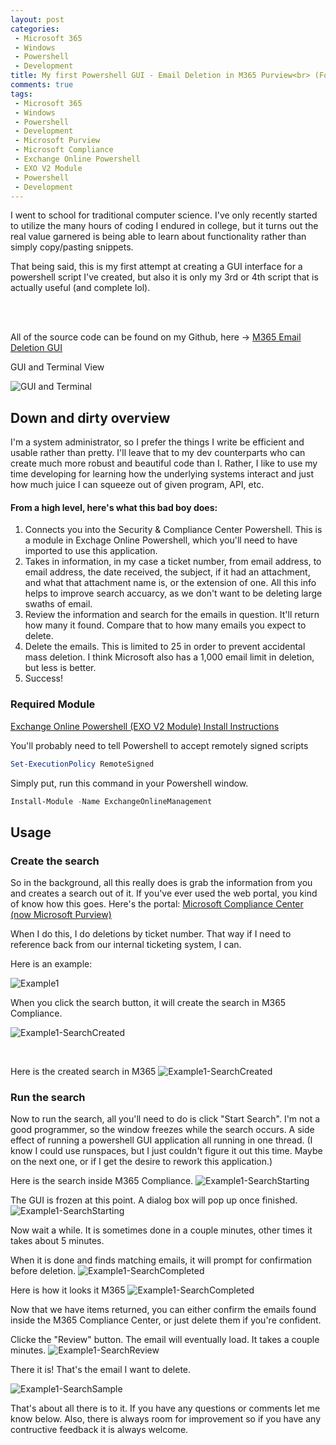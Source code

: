 ```yaml
---
layout: post
categories:
 - Microsoft 365
 - Windows
 - Powershell
 - Development
title: My first Powershell GUI - Email Deletion in M365 Purview<br> (Formerly Microsoft Compliance Center)
comments: true
tags: 
 - Microsoft 365
 - Windows
 - Powershell
 - Development
 - Microsoft Purview
 - Microsoft Compliance
 - Exchange Online Powershell
 - EXO V2 Module
 - Powershell
 - Development
---
```


<div class="message">
 I went to school for traditional computer science. I've only recently started to utilize the many hours of coding I endured in college, but it turns out the real value garnered is being able to learn about functionality rather than simply copy/pasting snippets.

 That being said, this is my first attempt at creating a GUI interface for a powershell script I've created, but also it is only my 3rd or 4th script that is actually useful (and complete lol).</div>
<br />
<br />

All of the source code can be found on my Github, here -> <a href="https://github.com/jordanreedy16/M365-Email-Deletion-GUI">M365 Email Deletion GUI</a>

GUI and Terminal View

![GUI and Terminal](\assets\2022-4-27\GUI-Screenshot-w-terminal.png)

## Down and dirty overview
I'm a system administrator, so I prefer the things I write be efficient and usable rather than pretty. I'll leave that to my dev counterparts who can create much more robust and beautiful code than I. Rather, I like to use my time developing for learning how the underlying systems interact and just how much juice I can squeeze out of given program, API, etc.

#### From a high level, here's what this bad boy does:
1. Connects you into the Security & Compliance Center Powershell. This is a module in Exchage Online Powershell, which you'll need to have imported to use this application.
2. Takes in information, in my case a ticket number, from email address, to email address, the date received, the subject, if it had an attachment, and what that attachment name is, or the extension of one. All this info helps to improve search accuarcy, as we don't want to be deleting large swaths of email.
3. Review the information and search for the emails in question. It'll return how many it found. Compare that to how many emails you expect to delete.
4. Delete the emails. This is limited to 25 in order to prevent accidental mass deletion. I think Microsoft also has a 1,000 email limit in deletion, but less is better.
5. Success!

### Required Module

<a href="https://docs.microsoft.com/en-us/powershell/exchange/exchange-online-powershell-v2?view=exchange-ps#install-the-exo-v2-module
">Exchange Online Powershell (EXO V2 Module) Install Instructions</a>

You'll probably need to tell Powershell to accept remotely signed scripts
```powershell
Set-ExecutionPolicy RemoteSigned
```

Simply put, run this command in your Powershell window.
```powershell
Install-Module -Name ExchangeOnlineManagement
```

## Usage

### Create the search
So in the background, all this really does is grab the information from you and creates a search out of it. If you've ever used the web portal, you kind of know how this goes. Here's the portal: <a href="https://compliance.microsoft.com/homepage">Microsoft Compliance Center (now Microsoft Purview)</a>

When I do this, I do deletions by ticket number. That way if I need to reference back from our internal ticketing system, I can.

Here is an example:

![Example1](\assets\2022-4-27\Example-Email-Redacted.png)

When you click the search button, it will create the search in M365 Compliance.

![Example1-SearchCreated](\assets\2022-4-27\Search-Created.png)

<br />

Here is the created search in M365
![Example1-SearchCreated](\assets\2022-4-27\Content-Search-View.png)

### Run the search
Now to run the search, all you'll need to do is click "Start Search".
I'm not a good programmer, so the window freezes while the search occurs. A side effect of running a powershell GUI application all running in one thread. 
(I know I could use runspaces, but I just couldn't figure it out this time. Maybe on the next one, or if I get the desire to rework this application.)

Here is the search inside M365 Compliance.
![Example1-SearchStarting](\assets\2022-4-27\Content-Search-Starting.png)


The GUI is frozen at this point. A dialog box will pop up once finished.
![Example1-SearchStarting](\assets\2022-4-27\GUI-Search-Frozen.png)

Now wait a while. It is sometimes done in a couple minutes, other times it takes about 5 minutes.

When it is done and finds matching emails, it will prompt for confirmation before deletion.
![Example1-SearchCompleted](\assets\2022-4-27\Attention-Dialog-Deletion.png)

Here is how it looks it M365
![Example1-SearchCompleted](\assets\2022-4-27\Content-Search-Completed.png)

Now that we have items returned, you can either confirm the emails found inside the M365 Compliance Center, or just delete them if you're confident.

Clicke the "Review" button. The email will eventually load. It takes a couple minutes.
![Example1-SearchReview](\assets\2022-4-27\Content-Search-Review.png)

There it is! That's the email I want to delete.

![Example1-SearchSample](\assets\2022-4-27\Content-Search-Samples.png)

That's about all there is to it. If you have any questions or comments let me know below. Also, there is always room for improvement so if you have any contructive feedback it is always welcome.